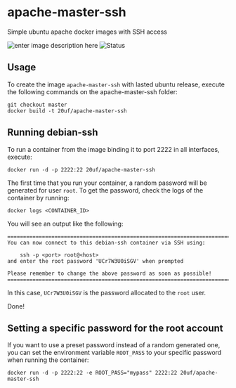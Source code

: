 apache-master-ssh
============

Simple ubuntu apache docker images with SSH access

![enter image description here](https://circleci.com/gh/20uf/apache-master-ssh.svg?style=shield&circle-token=:circle-token)
![Status](https://circleci.com/gh/20uf/apache-master-ssh.png?circle-token=66be005260b763277c38022c1ae994488287e8a0)

Usage
-----

To create the image `apache-master-ssh` with lasted ubuntu release, 
execute the following commands on the apache-master-ssh folder:

    git checkout master
    docker build -t 20uf/apache-master-ssh

Running debian-ssh
--------------------

To run a container from the image binding it to port 2222 in all interfaces, execute:

	docker run -d -p 2222:22 20uf/apache-master-ssh

The first time that you run your container, a random password will be generated
for user `root`. To get the password, check the logs of the container by running:

	docker logs <CONTAINER_ID>

You will see an output like the following:

	========================================================================
	You can now connect to this debian-ssh container via SSH using:

	    ssh -p <port> root@<host>
	and enter the root password 'UCr7W3U0iSGV' when prompted

	Please remember to change the above password as soon as possible!
	========================================================================

In this case, `UCr7W3U0iSGV` is the password allocated to the `root` user.

Done!


Setting a specific password for the root account
------------------------------------------------

If you want to use a preset password instead of a random generated one, you can
set the environment variable `ROOT_PASS` to your specific password when running the container:

	docker run -d -p 2222:22 -e ROOT_PASS="mypass" 2222:22 20uf/apache-master-ssh

